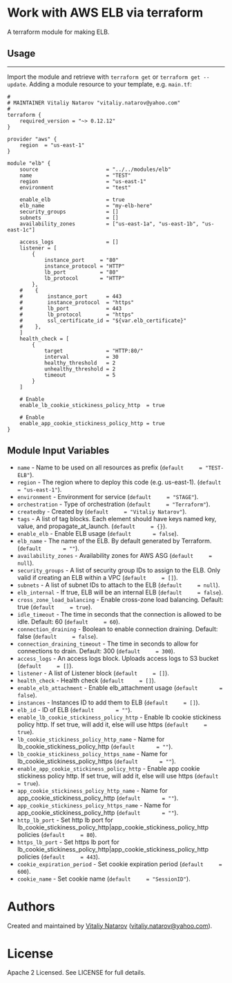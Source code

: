 # Work with AWS ELB via terraform

A terraform module for making ELB.

## Usage
--------

Import the module and retrieve with ```terraform get``` or ```terraform get --update```. Adding a module resource to your template, e.g. `main.tf`:

```
#
# MAINTAINER Vitaliy Natarov "vitaliy.natarov@yahoo.com"
#
terraform {
    required_version = "~> 0.12.12"
}

provider "aws" {
    region  = "us-east-1"
}

module "elb" {
    source                      = "../../modules/elb"
    name                        = "TEST"
    region                      = "us-east-1"
    environment                 = "test"

    enable_elb                  = true
    elb_name                    = "my-elb-here"
    security_groups             = []
    subnets                     = []
    availability_zones          = ["us-east-1a", "us-east-1b", "us-east-1c"]
    
    access_logs                 = []
    listener = [
        {
            instance_port     = "80"
            instance_protocol = "HTTP"
            lb_port           = "80"
            lb_protocol       = "HTTP"
        },
    #    {
    #        instance_port      = 443
    #        instance_protocol  = "https"
    #        lb_port            = 443
    #        lb_protocol        = "https"
    #        ssl_certificate_id = "${var.elb_certificate}"
    #    },
    ]
    health_check = [
        {
            target              = "HTTP:80/"
            interval            = 30
            healthy_threshold   = 2
            unhealthy_threshold = 2
            timeout             = 5
        }
    ]
    
    # Enable 
    enable_lb_cookie_stickiness_policy_http  = true
    
    # Enable 
    enable_app_cookie_stickiness_policy_http = true
}

```

Module Input Variables
----------------------
- `name` - Name to be used on all resources as prefix (`default     = "TEST-ELB"`).
- `region` - The region where to deploy this code (e.g. us-east-1). (`default     = "us-east-1"`). 
- `environment` - Environment for service (`default     = "STAGE"`).
- `orchestration` - Type of orchestration (`default     = "Terraform"`).
- `createdby` - Created by (`default     = "Vitaliy Natarov"`).
- `tags` - A list of tag blocks. Each element should have keys named key, value, and propagate_at_launch. (`default     = {}`).
- `enable_elb` - Enable ELB usage (`default       = false`).
- `elb_name` - The name of the ELB. By default generated by Terraform. (`default       = ""`).
- `availability_zones` - Availability zones for AWS ASG (`default     = null`).
- `security_groups` - A list of security group IDs to assign to the ELB. Only valid if creating an ELB within a VPC (`default     = []`).
- `subnets` - A list of subnet IDs to attach to the ELB (`default     = null`).
- `elb_internal` - If true, ELB will be an internal ELB (`default     = false`).
- `cross_zone_load_balancing` - Enable cross-zone load balancing. Default: true (`default     = true`).
- `idle_timeout` - The time in seconds that the connection is allowed to be idle. Default: 60 (`default     = 60`).
- `connection_draining` - Boolean to enable connection draining. Default: false (`default     = false`).
- `connection_draining_timeout` - The time in seconds to allow for connections to drain. Default: 300 (`default     = 300`).
- `access_logs` - An access logs block. Uploads access logs to S3 bucket (`default     = []`).
- `listener` - A list of Listener block (`default     = []`).
- `health_check` -  Health check (`default     = []`).
- `enable_elb_attachment` - Enable elb_attachment usage (`default       = false`).
- `instances` -  Instances ID to add them to ELB (`default     = []`).
- `elb_id` - ID of ELB (`default       = ""`).
- `enable_lb_cookie_stickiness_policy_http` - Enable lb cookie stickiness policy http. If set true, will add it, else will use https (`default     = true`).
- `lb_cookie_stickiness_policy_http_name` - Name for lb_cookie_stickiness_policy_http (`default       = ""`).
- `lb_cookie_stickiness_policy_https_name` - Name for lb_cookie_stickiness_policy_https (`default       = ""`).
- `enable_app_cookie_stickiness_policy_http` - Enable app cookie stickiness policy http. If set true, will add it, else will use https (`default     = true`).
- `app_cookie_stickiness_policy_http_name` - Name for app_cookie_stickiness_policy_http (`default       = ""`).
- `app_cookie_stickiness_policy_https_name` - Name for app_cookie_stickiness_policy_http (`default       = ""`).
- `http_lb_port` - Set http lb port for lb_cookie_stickiness_policy_http|app_cookie_stickiness_policy_http policies (`default     = 80`).
- `https_lb_port` - Set https lb port for lb_cookie_stickiness_policy_http|app_cookie_stickiness_policy_http policies (`default     = 443`).
- `cookie_expiration_period` - Set cookie expiration period (`default     = 600`).
- `cookie_name` - Set cookie name (`default     = "SessionID"`).

Authors
=======

Created and maintained by [Vitaliy Natarov](https://github.com/SebastianUA)
(vitaliy.natarov@yahoo.com).

License
=======

Apache 2 Licensed. See LICENSE for full details.
